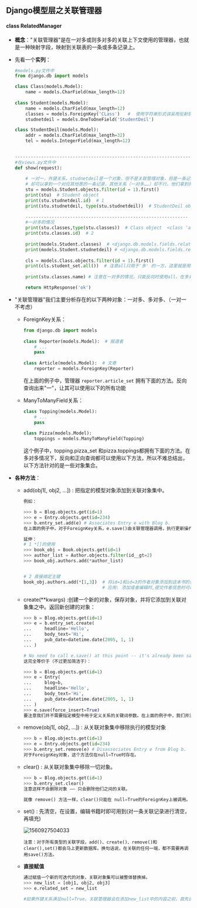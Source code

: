 ## Django模型层之关联管理器



#### class RelatedManager

- **概念**："关联管理器"是在一对多或则多对多的关联上下文使用的管理器，也就是一种映射字段，映射到关联表的一条或多条记录上。

- 先看一个**实列**：

  ```python
  #models.py文件中
  from django.db import models
  
  class Class(models.Model):
      name = models.CharField(max_length=12)
      
  class Student(models.Model):
      name = models.CharField(max_length=12)
      classes = models.ForeignKey('CLass')   #  使用字符串形式讲采用反射获取，不加字符串则要放在后面，不然找不到
      studnetdeil = models.OneToOneField('StudentDeil')
  
  class StudentDeil(models.Model):
      addr = models.CharField(max_length=32)
      tel = models.IntegerField(max_length=12)
  
      
  ----------------------------------------------------------------------------------
  #在views.py文件中
  def show(request):
      
      # 一对一，外键关系，studnetdeil是一个对象，但不是关联管理对象，但是一条记录.studnetdeil
      # 却可以拿到一个对应其他表的一条记录，其他关系（一对多……）却不行，他们拿到的是有一个管理对象，拿不到其中的数据，因为本来就不是一条记录
      stu = models.Student.objects.filter(id = 1).first()
      print(stu)  # Student object
      print(stu.studnetdeil.id)  # 1
      print(stu.studnetdeil, type(stu.studnetdeil))  # StudentDeil object  <class 'app.models.StudentDeil'>
      
      --------------------------------------------------------------
      #一对多的情况
      print(stu.classes,type(stu.classes))  # Class object  <class 'app.models.Class'>
      print(stu.classes.id)  # 2
      
      print(models.Student.classes)  # <django.db.models.fields.related_descriptors.ForwardManyToOneDescriptor object at 0x000001F7897EF860>
      print(models.Student.studnetdeil) # <django.db.models.fields.related_descriptors.ForwardOneToOneDescriptor object at 0x000001F7897EF940>
      
      cls = models.Class.objects.filter(id = 1).first()
      print(cls.student_set.all())  # 注意all只用于'多' 的一方，这里就是用的反向查询，多的一方查起
      
      print(stu.classes.name) # 注意在一对多的情况，只能反向时使用all，在多对多的情况可以使用all()
  
      return HttpResponse('ok')
  ```
  
  

- "关联管理器"我们主要分析存在的以下两种对象：一对多、多对多、（一对一不考虑）

  - ForeignKey关系：

    ```python
    from django.db import models
     
    class Reporter(models.Model):  # 报道者
        # ...
        pass
     
    class Article(models.Model):  # 文章
        reporter = models.ForeignKey(Reporter)
    ```

    在上面的例子中，管理器 `reporter.article_set` 拥有下面的方法。反向查询出来"一"，让其可以使用以下的所有功能

  - ManyToManyField关系：

    ```python
    class Topping(models.Model):
        # ...
        pass
     
    class Pizza(models.Model):
        toppings = models.ManyToManyField(Topping)
    ```

    这个例子中，topping.pizza_set 和pizza.toppings都拥有下面的方法。在多对多情况下，反向和正向查询都可以使用以下方法，所以不难总结出，以下方法针对的是一些对象集合。

- **各种方法**：

  - add(obj1[, obj2, ...]) : 把指定的模型对象添加到关联对象集中。

    ```python
    例如：
    
    >>> b = Blog.objects.get(id=1)
    >>> e = Entry.objects.get(id=234)
    >>> b.entry_set.add(e) # Associates Entry e with Blog b.
    在上面的例子中，对于ForeignKey关系，e.save()由关联管理器调用，执行更新操作。然而，在多对多关系中使用add()并不会调用任何 save()方法，而是由QuerySet.bulk_create()创建关系。
    
    延伸：
    # 1 *[]的使用
    >>> book_obj = Book.objects.get(id=1)
    >>> author_list = Author.objects.filter(id__gt=2)
    >>> book_obj.authors.add(*author_list)
    
    
    # 2 直接绑定主键
    book_obj.authors.add(*[1,3])  # 将id=1和id=3的作者对象添加到这本书的作者集合中
                                  # 应用: 添加或者编辑时,提交作者信息时可以用到.  
    ```

  - create(\**kwargs)  :创建一个新的对象，保存对象，并将它添加到关联对象集之中。返回新创建的对象：

    ```python
    >>> b = Blog.objects.get(id=1)
    >>> e = b.entry_set.create(
    ...     headline='Hello',
    ...     body_text='Hi',
    ...     pub_date=datetime.date(2005, 1, 1)
    ... )
    
    # No need to call e.save() at this point -- it's already been saved.
    这完全等价于（不过更加简洁于）：
    
    >>> b = Blog.objects.get(id=1)
    >>> e = Entry(
    ...     blog=b,
    ...     headline='Hello',
    ...     body_text='Hi',
    ...     pub_date=datetime.date(2005, 1, 1)
    ... )
    >>> e.save(force_insert=True)
    要注意我们并不需要指定模型中用于定义关系的关键词参数。在上面的例子中，我们并没有传入blog参数给create()。Django会明白新的 Entry对象blog 应该添加到b中。
    ```

  - remove(obj1[, obj2, ...]) : 从关联对象集中移除执行的模型对象

    ```python
    >>> b = Blog.objects.get(id=1)
    >>> e = Entry.objects.get(id=234)
    >>> b.entry_set.remove(e) # Disassociates Entry e from Blog b.
    对于ForeignKey对象，这个方法仅在null=True时存在。
    ```

  - clear() : 从关联对象集中移除一切对象。

    ```python
    >>> b = Blog.objects.get(id=1)
    >>> b.entry_set.clear()
    注意这样不会删除对象 —— 只会删除他们之间的关联。
    
    就像 remove() 方法一样，clear()只能在 null=True的ForeignKey上被调用。
    ```

  - set() : 先清空，在设置，编辑书籍时即可用到(对一条关联记录进行清空，再填充)

    ![1560927504033](C:\Users\RootUser\Desktop\知识点复习\Django\gif\1560927504033.png)

    ```
    注意：对于所有类型的关联字段，add()、create()、remove()和clear(),set()都会马上更新数据库。换句话说，在关联的任何一端，都不需要再调用save()方法。
    ```

  - **直接赋值**

    ```python
    通过赋值一个新的可迭代的对象，关联对象集可以被整体替换掉。
    >>> new_list = [obj1, obj2, obj3]
    >>> e.related_set = new_list
    
    #如果外键关系满足null=True，关联管理器会在添加new_list中的内容之前，首先调用clear()方法来解除关联集中一切已存在对象的关联。否则， new_list中的对象会在已存在的关联的基础上被添加。　　
    ```

    